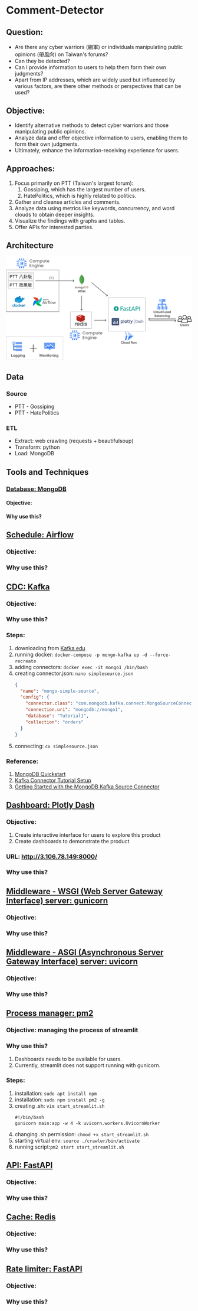 # Comment-Detector

## Question:
- Are there any cyber warriors (網軍) or individuals manipulating public opinions (帶風向) on Taiwan's forums?
- Can they be detected? 
- Can I provide information to users to help them form their own judgments?
- Apart from IP addresses, which are widely used but influenced by various factors, are there other methods or perspectives that can be used?

## Objective:
- Identify alternative methods to detect cyber warriors and those manipulating public opinions.
- Analyze data and offer objective information to users, enabling them to form their own judgments.
- Ultimately, enhance the information-receiving experience for users.

## Approaches:
1. Focus primarily on PTT (Taiwan's largest forum):
   1. Gossiping, which has the largest number of users.
   2. HatePolitics, which is highly related to politics.
2. Gather and cleanse articles and comments.
3. Analyze data using metrics like keywords, concurrency, and word clouds to obtain deeper insights.
4. Visualize the findings with graphs and tables.
5. Offer APIs for interested parties.

## Architecture
![Architecture](Architecture.png)

## Data
### Source
- PTT - Gossiping
- PTT - HatePolitics

### ETL
- Extract: web crawling (requests + beautifulsoup)
- Transform: python
- Load: MongoDB


## Tools and Techniques
### <u>Database: MongoDB</u>
#### Objective: 
#### Why use this?

## <u>Schedule: Airflow</u>
### Objective: 
### Why use this?

## <u>CDC: Kafka</u>
### Objective: 
### Why use this?
### Steps:
1. downloading from [Kafka edu](https://github.com/mongodb-university/kafka-edu.git)
2. running docker: ```docker-compose -p mongo-kafka up -d --force-recreate```
3. adding connectors: ```docker exec -it mongo1 /bin/bash```
4. creating connector.json: ```nano simplesource.json```
   ```json
   {
     "name": "mongo-simple-source",
     "config": {
       "connector.class": "com.mongodb.kafka.connect.MongoSourceConnector",
       "connection.uri": "mongodb://mongo1",
       "database": "Tutorial1",
       "collection": "orders"
     }
   }
   ```
5. connecting: ```cx simplesource.json```

### Reference:
1. [MongoDB Quickstart](https://www.mongodb.com/docs/kafka-connector/current/quick-start/)
2. [Kafka Connector Tutorial Setup](https://www.mongodb.com/docs/kafka-connector/current/tutorials/tutorial-setup/#std-label-kafka-tutorials-docker-setup)
3. [Getting Started with the MongoDB Kafka Source Connector](https://www.mongodb.com/docs/kafka-connector/master/tutorials/source-connector/)


## <u>Dashboard: Plotly Dash</u>
### Objective: 
1. Create interactive interface for users to explore this product
2. Create dashboards to demonstrate the product
### URL: http://3.106.78.149:8000/
### Why use this?

## <u>Middleware - WSGI (Web Server Gateway Interface) server: gunicorn</u>
### Objective: 
### Why use this?

## <u>Middleware - ASGI (Asynchronous Server Gateway Interface) server: uvicorn</u>
### Objective: 
### Why use this?

## <u>Process manager: pm2</u>
### Objective: managing the process of streamlit
### Why use this?
1. Dashboards needs to be available for users.
2. Currently, streamlit does not support running with gunicorn.
### Steps:
1. installation: ```sudo apt install npm```
2. installation: ```sudo npm install pm2 -g```
3. creating .sh: ```vim start_streamlit.sh```
    ```shell
    #!/bin/bash
    gunicorn main:app -w 4 -k uvicorn.workers.UvicornWorker
    ```
4. changing .sh permission: ```chmod +x start_streamlit.sh```
5. starting virtual env: ```source ./crawler/bin/activate```
6. running script:```pm2 start start_streamlit.sh```

## <u>API: FastAPI</u>
### Objective: 
### Why use this?

## <u>Cache: Redis</u>
### Objective: 
### Why use this?

## <u>Rate limiter: FastAPI</u>
### Objective: 
### Why use this?
